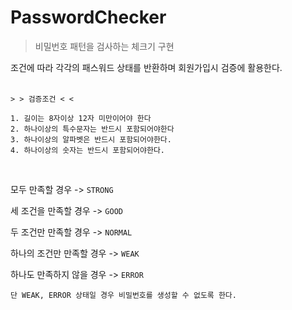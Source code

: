 PasswordChecker
==
>비밀번호 패턴을 검사하는 체크기 구현

조건에 따라 각각의 패스워드 상태를 반환하며 회원가입시 검증에 활용한다.
<br><br>

    > > 검증조건 < < 

    1. 길이는 8자이상 12자 미만이어야 한다
    2. 하나이상의 특수문자는 반드시 포함되어야한다
    3. 하나이상의 알파벳은 반드시 포함되어야한다.
    4. 하나이상의 숫자는 반드시 포함되어야한다.

<br>

모두 만족할 경우 -> `STRONG`


세 조건을 만족할 경우 -> `GOOD`


두 조건만 만족할 경우 -> `NORMAL`


하나의 조건만 만족할 경우 -> `WEAK`


하나도 만족하지 않을 경우 -> `ERROR`

    단 WEAK, ERROR 상태일 경우 비밀번호를 생성할 수 없도록 한다.